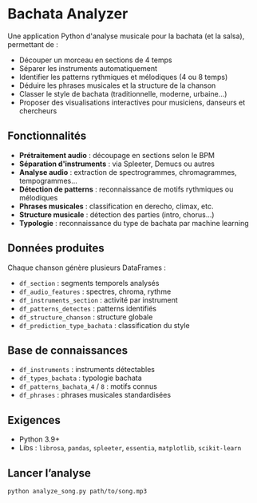 # Bachata Analyzer

Une application Python d'analyse musicale pour la bachata (et la salsa), permettant de :

- Découper un morceau en sections de 4 temps
- Séparer les instruments automatiquement
- Identifier les patterns rythmiques et mélodiques (4 ou 8 temps)
- Déduire les phrases musicales et la structure de la chanson
- Classer le style de bachata (traditionnelle, moderne, urbaine…)
- Proposer des visualisations interactives pour musiciens, danseurs et chercheurs

## Fonctionnalités

- **Prétraitement audio** : découpage en sections selon le BPM
- **Séparation d'instruments** : via Spleeter, Demucs ou autres
- **Analyse audio** : extraction de spectrogrammes, chromagrammes, tempogrammes…
- **Détection de patterns** : reconnaissance de motifs rythmiques ou mélodiques
- **Phrases musicales** : classification en derecho, climax, etc.
- **Structure musicale** : détection des parties (intro, chorus…)
- **Typologie** : reconnaissance du type de bachata par machine learning

## Données produites

Chaque chanson génère plusieurs DataFrames :

- `df_section` : segments temporels analysés
- `df_audio_features` : spectres, chroma, rythme
- `df_instruments_section` : activité par instrument
- `df_patterns_detectes` : patterns identifiés
- `df_structure_chanson` : structure globale
- `df_prediction_type_bachata` : classification du style

## Base de connaissances

- `df_instruments` : instruments détectables
- `df_types_bachata` : typologie bachata
- `df_patterns_bachata_4` / `8` : motifs connus
- `df_phrases` : phrases musicales standardisées

## Exigences

- Python 3.9+
- Libs : `librosa`, `pandas`, `spleeter`, `essentia`, `matplotlib`, `scikit-learn`

## Lancer l’analyse

```bash
python analyze_song.py path/to/song.mp3
